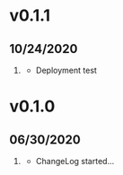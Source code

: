 # v0.1.1
##  10/24/2020

1. [](#new)
    * Deployment test

# v0.1.0
##  06/30/2020

1. [](#new)
    * ChangeLog started...
